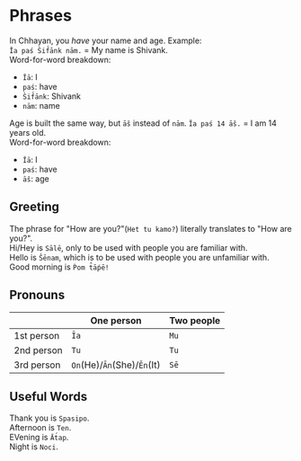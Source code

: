 # Phrases
In Chhayan, you *have* your name and age. Example:  
`Ĭa paś S̀if́ānk nām.` = My name is Shivank.  
Word-for-word breakdown:  
+ `Ĭā`: I
+ `paś`: have
+ `S̀if́ānk`: Shivank
+ `nām`: name

Age is built the same way, but `āŝ` instead of `nām`.
`Ĭa paś 14 āŝ.` = I am 14 years old.  
Word-for-word breakdown:  
+ `Ĭā`: I
+ `paś`: have
+ `āŝ`: age

## Greeting
The phrase for "How are you?"(`Het tu kamo?`) literally translates to "How are you?".  
Hi/Hey is `Sālē`, only to be used with people you are familiar with.  
Hello is `Ŝēnam`, which is to be used with people you are unfamiliar with.  
Good morning is `Ṕom t̂āṕē!`

## Pronouns
| | One person | Two people |
| --- | --- | --- |
| 1st person | `Ĭa` | `Mu` |
| 2nd person | `Tu` | `Tu` |
| 3rd person | `On`(He)/`Ān`(She)/`Ēn`(It) | `Sē` |

## Useful Words
Thank you is `Spasipo`.  
Afternoon is `Ten`.  
EVening is `Āt́ap`.  
Night is `Noci`.
